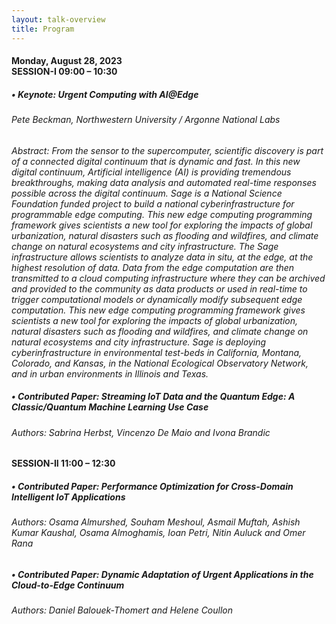 ```yaml
---
layout: talk-overview
title: Program
---
```


<h4>
Monday, August 28, 2023 <br>
SESSION-I 09:00 – 10:30 <br>
</h4>

<h5>• Keynote:  Urgent Computing with AI@Edge</h5>
  <h6>Pete Beckman, Northwestern University / Argonne National Labs </h6>


<p> <em> Abstract: From the sensor to the supercomputer, scientific discovery is part of a connected digital continuum that is dynamic and fast. In this new digital continuum, Artificial intelligence (AI) is providing tremendous breakthroughs, making data analysis and automated real-time responses possible across the digital continuum. Sage is a National Science Foundation funded project to build a national cyberinfrastructure for programmable edge computing. This new edge computing programming framework gives scientists a new tool for exploring the impacts of global urbanization, natural disasters such as flooding and wildfires, and climate change on natural ecosystems and city infrastructure. The Sage infrastructure allows scientists to analyze
data in situ, at the edge, at the highest resolution of data. Data from the edge computation are then transmitted to a cloud computing infrastructure where they can be archived and provided to the community as data products or used in real-time to trigger computational models or dynamically modify subsequent edge computation. This new edge computing programming framework gives scientists a new tool for exploring the impacts of global urbanization, natural disasters such as flooding and wildfires, and climate change on natural ecosystems and city infrastructure. Sage is deploying cyberinfrastructure in environmental test-beds in California, Montana, Colorado, and Kansas, in the National Ecological Observatory Network, and in urban environments in Illinois and Texas. </em> </p>


 <h5>• Contributed Paper: Streaming IoT Data and the Quantum Edge: A Classic/Quantum Machine Learning Use Case </h5>
   <h6> Authors: Sabrina Herbst, Vincenzo De Maio and Ivona Brandic </h6>

<h4>
SESSION-II 11:00 – 12:30
</h4>

<h5>• Contributed Paper: Performance Optimization for Cross-Domain Intelligent IoT Applications </h5>
<h6> Authors: Osama Almurshed, Souham Meshoul, Asmail Muftah, Ashish Kumar Kaushal, Osama Almoghamis, Ioan Petri, Nitin Auluck and Omer Rana </h6>




<h5>• Contributed Paper: Dynamic Adaptation of Urgent Applications in the Cloud-to-Edge Continuum </h5>
<h6> Authors: Daniel Balouek-Thomert and Helene Coullon </h6>